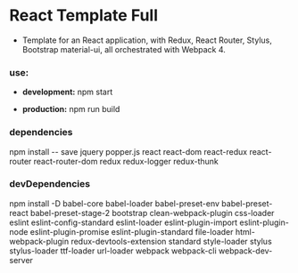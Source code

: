 # React Template Full

+ Template for an React application, with Redux, React Router, Stylus, Bootstrap material-ui, all orchestrated with Webpack 4.

### use:

+ **development:** npm start

+ **production:** npm run build

### dependencies

npm install -- save jquery popper.js react react-dom react-redux react-router react-router-dom redux redux-logger redux-thunk

### devDependencies

npm install -D babel-core babel-loader babel-preset-env babel-preset-react babel-preset-stage-2 bootstrap clean-webpack-plugin css-loader eslint eslint-config-standard eslint-loader eslint-plugin-import eslint-plugin-node eslint-plugin-promise eslint-plugin-standard file-loader html-webpack-plugin redux-devtools-extension standard style-loader stylus stylus-loader ttf-loader url-loader webpack webpack-cli webpack-dev-server